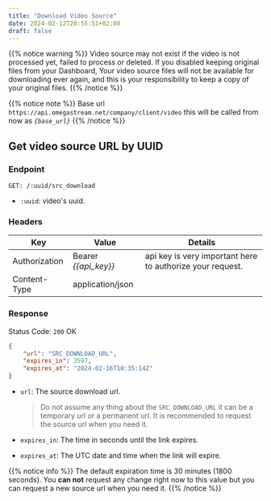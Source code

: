 ```yaml
---
title: "Download Video Source"
date: 2024-02-12T20:55:51+02:00
draft: false
---
```


{{% notice warning %}}
Video source may not exist if the video is not processed yet, failed to process or deleted. If you disabled keeping original files from your Dashboard, Your video source files will not be available for downloading ever again, and this is your responsibility to keep a copy of your original files.
{{% /notice %}}


{{% notice note %}}
Base url `https://api.omegastream.net/company/client/video` this will be called from now as *`{base_url}`*
{{% /notice %}}

## Get video source URL by UUID



### Endpoint

```url
GET: /:uuid/src_download
```

- `:uuid`: video's uuid.

### Headers

| Key           | Value              | Details                                                 |
|---------------|--------------------|---------------------------------------------------------|
| Authorization | Bearer *{{api_key}}* | api key is very important here to authorize your request. |
| Content-Type  | application/json   |                                                         |


### Response

Status Code: `200` OK

```json
{
    "url": "SRC_DOWNLOAD_URL",
    "expires_in": 3597,
    "expires_at": "2024-02-16T10:35:14Z"
}
```

- `url`: The source download url.

    > Do not assume any thing about the `SRC_DOWNLOAD_URL` it can be a temporary url or a permanent url. It is recommended to request the source url when you need it.

- `expires_in`: The time in seconds until the link expires.

- `expires_at`: The UTC date and time when the link will expire.

{{% notice info %}}
The default expiration time is 30 minutes (1800 seconds). You **can not** request any change right now to this value but you can request a new source url when you need it.
{{% /notice %}}
